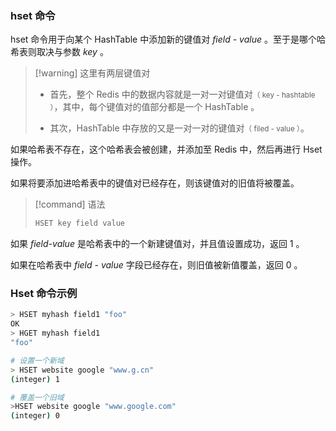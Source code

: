 ### hset 命令

hset 命令用于向某个 HashTable 中添加新的键值对 *field - value* 。至于是哪个哈希表则取决与参数 *key* 。

> [!warning] 这里有两层键值对
> - 首先，整个 Redis 中的数据内容就是一对一对键值对<small>（ key - hashtable ）</small>，其中，每个键值对的值部分都是一个 HashTable 。
> 
> - 其次，HashTable 中存放的又是一对一对的键值对<small>（ filed - value ）</small>。

如果哈希表不存在，这个哈希表会被创建，并添加至 Redis 中，然后再进行 Hset 操作。

如果将要添加进哈希表中的键值对已经存在，则该键值对的旧值将被覆盖。

> [!command] 语法
> ```sh
> HSET key field value
> ```

如果 *field-value* 是哈希表中的一个新建键值对，并且值设置成功，返回 1 。

如果在哈希表中 *field - value* 字段已经存在，则旧值被新值覆盖，返回 0 。


### Hset 命令示例


```bash
> HSET myhash field1 "foo"
OK
> HGET myhash field1
"foo"

# 设置一个新域   
> HSET website google "www.g.cn"       
(integer) 1

# 覆盖一个旧域   
>HSET website google "www.google.com" 
(integer) 0
```
